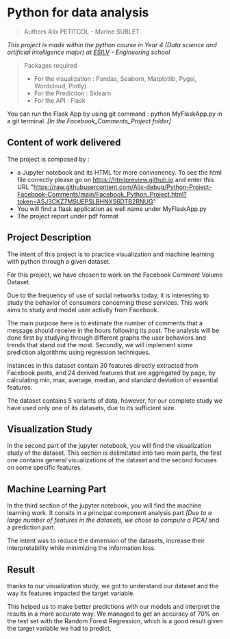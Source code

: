 # Python for data analysis

> Authors Alix PETITCOL - Marine SUBLET 

*This project is made within the python course in Year 4 (Data science and artificial intelligence major) at [ESILV](https://www.esilv.fr/) - Engineering school*

> Packages required
>
> - For the visualization : Pandas, Seaborn, Matplotlib, Pygal, Wordcloud, Plotly)
> - For the Prediction : Sklearn
> - For the API : Flask 

You can run the Flask App by using git command : python MyFlaskApp.py in a git terminal. *[In the Facebook_Comments_Project folder]*

## Content of work delivered

The project is composed by :
- a Jupyter notebook and its HTML for more convienency. 
To see the html file correctly please go on https://htmlpreview.github.io  and enter this URL  "https://raw.githubusercontent.com/Alix-debug/Python-Project-Facebook-Comments/main/Facebook_Python_Project.html?token=ASJ3CKZ7MSUEPSLBHNXS6DTB2RNUG" 
- You will find a flask application as well name under MyFlaskApp.py
- The project report under pdf format

## Project Description

The intent of this project is to practice visualization and machine learning with python through a given dataset. 

For this project, we have chosen to work on the Facebook Comment Volume Dataset.

Due to the frequency of use of social networks today, it is interesting to study the behavior of consumers concerning these services. This work aims to study and model user activity from Facebook.

The main purpose here is to estimate the number of comments that a message should receive in the hours following its post. The analysis will be done first by studying through different graphs the user behaviors and trends that stand out the most. Secondly, we will implement some prediction algorithms using regression techniques.

Instances in this dataset contain 30 features directly extracted from Facebook posts, and 24 derived features that are aggregated by page, by calculating min, max, average, median, and standard deviation of essential features. 

The dataset contains 5 variants of data, however, for our complete study we have used only one of its datasets, due to its sufficient size.

## Visualization Study

In the second part of the jupyter notebook, you will find the visualization study of the dataset. 
This section is delimitated into two main parts, the first one contains general visualizations of the dataset and the second focuses on some specific features.


## Machine Learning Part

In the third section of the jupyter notebook, you will find the machine learning work. It consits in a principal component analysis part *[Due to a large number of features in the datasets, we chose to compute a PCA]* and a prediction part. 


The intent was to reduce the dimension of the datasets, increase their interpretability while minimizing the information loss.


## Result

thanks to our visualization study, we got to understand our dataset and the way its features impacted the target variable. 

This helped us to make better predictions with our models and interpret the results in a more accurate way.
We managed to get an accuracy of  70% on the test set with the Random Forest Regression, which is a good result given the target variable we had to predict.
